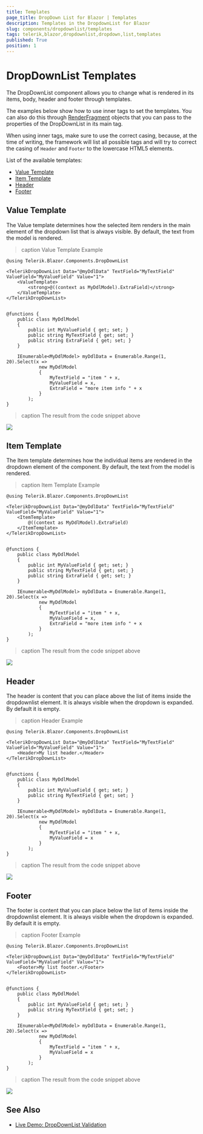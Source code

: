 ```yaml
---
title: Templates
page_title: DropDown List for Blazor | Templates
description: Templates in the DropdownList for Blazor
slug: components/dropdownlist/templates
tags: telerik,blazor,dropdownlist,dropdown,list,templates
published: True
position: 1
---
```


# DropDownList Templates

The DropDownList component allows you to change what is rendered in its items, body, header and footer through templates.

The examples below show how to use inner tags to set the templates. You can also do this through [RenderFragment](https://blazor.net/api/Microsoft.AspNetCore.Blazor.RenderFragment.html) objects that you can pass to the properties of the DropDownList in its main tag.

When using inner tags, make sure to use the correct casing, because, at the time of writing, the framework will list all possible tags and will try to correct the casing of `Header` and `Footer` to the lowercase HTML5 elements.

List of the available templates:

* [Value Template](#value-template)
* [Item Template](#item-template)
* [Header](#header)
* [Footer](#footer)


## Value Template

The Value template determines how the selected item renders in the main element of the dropdown list that is always visible. By default, the text from the model is rendered.

>caption Value Template Example

````CSHTML
@using Telerik.Blazor.Components.DropDownList

<TelerikDropDownList Data="@myDdlData" TextField="MyTextField" ValueField="MyValueField" Value="1">
	<ValueTemplate>
		<strong>@((context as MyDdlModel).ExtraField)</strong>
	</ValueTemplate>
</TelerikDropDownList>


@functions {
	public class MyDdlModel
	{
		public int MyValueField { get; set; }
		public string MyTextField { get; set; }
		public string ExtraField { get; set; }
	}

	IEnumerable<MyDdlModel> myDdlData = Enumerable.Range(1, 20).Select(x =>
			new MyDdlModel
			{
				MyTextField = "item " + x,
				MyValueField = x,
				ExtraField = "more item info " + x
			}
		);
}
````

>caption The result from the code snippet above

![](images/ddl-value-template.jpg)

## Item Template

The Item template determines how the individual items are rendered in the dropdown element of the component. By default, the text from the model is rendered.

>caption Item Template Example

````CSHTML
@using Telerik.Blazor.Components.DropDownList

<TelerikDropDownList Data="@myDdlData" TextField="MyTextField" ValueField="MyValueField" Value="1">
	<ItemTemplate>
		@((context as MyDdlModel).ExtraField)
	</ItemTemplate>
</TelerikDropDownList>


@functions {
	public class MyDdlModel
	{
		public int MyValueField { get; set; }
		public string MyTextField { get; set; }
		public string ExtraField { get; set; }
	}

	IEnumerable<MyDdlModel> myDdlData = Enumerable.Range(1, 20).Select(x =>
			new MyDdlModel
			{
				MyTextField = "item " + x,
				MyValueField = x,
				ExtraField = "more item info " + x
			}
		);
}
````

>caption The result from the code snippet above

![](images/ddl-item-template.jpg)

## Header

The header is content that you can place above the list of items inside the dropdownlist element. It is always visible when the dropdown is expanded. By default it is empty.

>caption Header Example

````CSHTML
@using Telerik.Blazor.Components.DropDownList

<TelerikDropDownList Data="@myDdlData" TextField="MyTextField" ValueField="MyValueField" Value="1">
	<Header>My list header.</Header>
</TelerikDropDownList>


@functions {
	public class MyDdlModel
	{
		public int MyValueField { get; set; }
		public string MyTextField { get; set; }
	}

	IEnumerable<MyDdlModel> myDdlData = Enumerable.Range(1, 20).Select(x =>
			new MyDdlModel
			{
				MyTextField = "item " + x,
				MyValueField = x
			}
		);
}
````

>caption The result from the code snippet above

![](images/ddl-header-template.jpg)

## Footer

The footer is content that you can place below the list of items inside the dropdownlist element. It is always visible when the dropdown is expanded. By default it is empty.

>caption Footer Example

````CSHTML
@using Telerik.Blazor.Components.DropDownList

<TelerikDropDownList Data="@myDdlData" TextField="MyTextField" ValueField="MyValueField" Value="1">
	<Footer>My list footer.</Footer>
</TelerikDropDownList>


@functions {
	public class MyDdlModel
	{
		public int MyValueField { get; set; }
		public string MyTextField { get; set; }
	}

	IEnumerable<MyDdlModel> myDdlData = Enumerable.Range(1, 20).Select(x =>
			new MyDdlModel
			{
				MyTextField = "item " + x,
				MyValueField = x
			}
		);
}
````

>caption The result from the code snippet above

![](images/ddl-footer-template.jpg)

## See Also

  * [Live Demo: DropDownList Validation](https://demos.telerik.com/blazor/dropdownlist/validation)
   
  